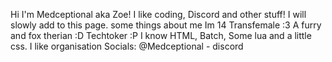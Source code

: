 Hi I'm Medceptional aka Zoe! 
I like coding, Discord and other stuff!
I will slowly add to this page. 
some things about me 
Im 14
Transfemale :3 
A furry and fox therian :D
Techtoker :P
 I know HTML, Batch, Some lua and a little css. 
I like organisation
Socials:
@Medceptional - discord
